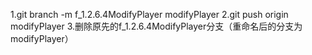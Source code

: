 1.git branch -m f_1.2.6.4ModifyPlayer modifyPlayer
2.git push origin modifyPlayer
3.删除原先的f_1.2.6.4ModifyPlayer分支（重命名后的分支为modifyPlayer）
